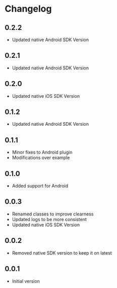 # Changelog

## 0.2.2
* Updated native Android SDK Version

## 0.2.1
* Updated native Android SDK Version

## 0.2.0
* Updated native iOS SDK Version

## 0.1.2
* Updated native Android SDK Version

## 0.1.1
* Minor fixes to Android plugin
* Modifications over example

## 0.1.0
* Added support for Android

## 0.0.3
* Renamed classes to improve clearness
* Updated logs to be more consistent 
* Updated native iOS SDK Version

## 0.0.2
* Removed native SDK version to keep it on latest

## 0.0.1

* Initial version
